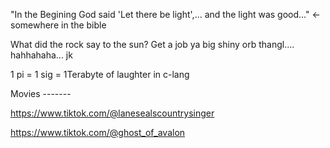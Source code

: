 "In the Begining God said 'Let there be light',... and the light was good..." <-somewhere in the bible

What did the rock say to the sun? Get a job ya big shiny orb thangl.... hahhahaha... jk

1 pi = 1 sig = 1Terabyte of laughter in c-lang

Movies -------

https://www.tiktok.com/@lanesealscountrysinger

https://www.tiktok.com/@ghost_of_avalon


